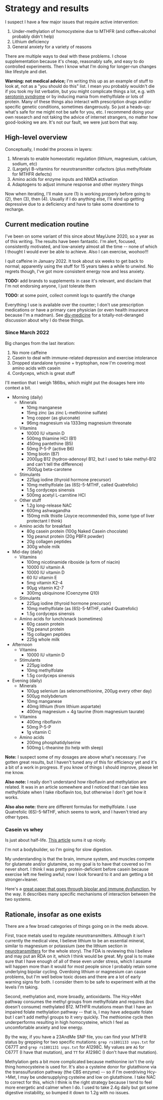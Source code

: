 # Strategy and results
I suspect I have a few major issues that require active intervention:

1. Under-methylation of homocysteine due to MTHFR (and coffee+alcohol probably didn't help)
2. Lithium deficiency
3. General anxiety for a variety of reasons

There are multiple ways to deal with these problems. I chose supplementation because it's cheap, reasonably safe, and easy to do controlled experiments. Then I know what I'm doing for longer-run changes like lifestyle and diet.

**Warning: not medical advice;** I'm writing this up as an example of stuff to look at, not as a "you should do this" list. I mean you probably wouldn't die if you took my list verbatim, but you might complicate things a lot, e.g. with [serotonin syndrome](https://en.wikipedia.org/wiki/Serotonin_syndrome) or by inducing mania from methylfolate or lots of protein. Many of these things also interact with prescription drugs and/or specific genetic conditions, sometimes dangerously. So just a heads-up: what's safe for me might not be safe for you, etc. I recommend doing your own research and not taking the advice of internet strangers, no matter how good-looking we are. It's not our fault, we were just born that way.


## High-level overview
Conceptually, I model the process in layers:

1. Minerals to enable homeostatic regulation (lithium, magnesium, calcium, sodium, etc)
2. (Largely) B-vitamins for neurotransmitter cofactors (plus methylfolate for MTHFR defects)
3. Amino acids for enzyme inputs and NMDA activation
4. Adaptogens to adjust immune response and other mystery things

Now when iterating, I'll make sure (1) is working properly before going to (2), then (3), then (4). Usually if I do anything else, I'll wind up getting depressive due to a deficiency and have to take some downtime to recharge.


## Current medication routine
I've been on some variant of this since about May/June 2020, so a year as of this writing. The results have been fantastic. I'm alert, focused, consistently motivated, and low-anxiety almost all the time -- none of which I thought I would ever be able to achieve. Also I can exercise, woohoo!!!

I quit caffeine in January 2022. It took about six weeks to get back to normal; apparently using the stuff for 15 years takes a while to unwind. No regrets though, I've got more consistent energy now and less anxiety.

**TODO:** add brands to supplements in case it's relevant, and disclaim that I'm not endorsing anyone, I just tolerate them

**TODO:** at some point, collect commit logs to quantify the change

Everything I use is available over the counter; I don't use prescription medications or have a primary care physician (or even health insurance because I'm a madman). See [diy-medicine](diy-medicine.md) for a totally-not-deranged discussion about why I do these things.


### Since March 2022
Big changes from the last iteration:

1. No more caffeine
2. Casein to deal with immune-related depression and exercise intolerance
3. Dropped standalone tyrosine + tryptophan, now I'm covering most amino acids with casein
4. Cordyceps, which is great stuff

I'll mention that I weigh 186lbs, which might put the dosages here into context a bit.

+ Morning (daily)
  + Minerals
    + 10mg manganese
    + 15mg zinc (as zinc L-methionine sulfate)
    + 1mg copper (as gluconate)
    + 96mg magnesium via 1333mg magnesium threonate
  + Vitamins
    + 10000 IU vitamin D
    + 500mg thiamine HCl (B1)
    + 450mg pantethine (B5)
    + 50mg P-5-P (active B6)
    + 10mg biotin (B7)
    + 2000μg B12 (hydrox-adenosyl B12, but I used to take methyl-B12 and can't tell the difference)
    + 7500μg beta-carotene
  + Stimulants
    + 225μg iodine (thyroid hormone precursor)
    + 10mg methylfolate (as (6S)-5-MTHF, called Quatrefolic)
    + 1.5g cordyceps sinensis
    + 500mg acetyl L-carnitine HCl
  + Other stuff
    + 1.2g long-release NAC
    + 600mg ashwagandha
    + 150mg milk thistle (Joyce recommended this, some type of liver protectant I think)
  + Amino acids for breakfast
    + 80g casein protein (100g Naked Casein chocolate)
    + 10g peanut protein (20g PBFit powder)
    + 20g collagen peptides
    + 300g whole milk
+ Mid-day (daily)
  + Vitamins
    + 100mg nicotinamide riboside (a form of niacin)
    + 10000 IU vitamin A
    + 10000 IU vitamin D
    + 60 IU vitamin E
    + 5mg vitamin K2-4
    + 90μg vitamin K2-7
    + 300mg ubiquinone (Coenzyme Q10)
  + Stimulants
    + 225μg iodine (thyroid hormone precursor)
    + 10mg methylfolate (as (6S)-5-MTHF, called Quatrefolic)
    + 1.5g cordyceps sinensis
  + Amino acids for lunch/snack (sometimes)
    + 60g casein protein
    + 10g peanut protein
    + 15g collagen peptides
    + 225g whole milk
+ Afternoon
  + Vitamins
    + 10000 IU vitamin D
  + Stimulants
    + 225μg iodine
    + 10mg methylfolate
    + 1.5g cordyceps sinensis
+ Evening (daily)
  + Minerals
    + 100μg selenium (as selenomethionine, 200μg every other day)
    + 500μg molybdenum
    + 10mg manganese
    + 40mg lithium (from lithium aspartate)
    + 400mg magnesium + 4g taurine (from magnesium taurate)
  + Vitamins
    + 400mg riboflavin
    + 50mg P-5-P
    + 1g vitamin C
  + Amino acids
    + 200mg phosphatidylserine
    + 500mg L-theanine (to help with sleep)

**Note:** I suspect some of my dosages are above what's necessary. I've gotten great results, but I haven't tuned any of this for efficiency yet and it's a bit of a work in progress. If you know of things I should improve, please let me know.

**Also note:** I really don't understand how riboflavin and methylation are related. It was in an article somewhere and I noticed that I can take less methylfolate when I take riboflavin too, but otherwise I don't get how it works.

**Also also note:** there are different formulas for methylfolate. I use Quatrefolic (6S)-5-MTHF, which seems to work, and I haven't tried any other types.


### Casein vs whey
Is just about half-life. [This article](https://www.bodybuilding.com/content/whats-the-difference-between-whey-and-casein-protein.html) sums it up nicely.

I'm not a bodybuilder, so I'm going for slow digestion.

My understanding is that the brain, immune system, and muscles compete for glutamate and/or glutamine, so my goal is to have that covered so I'm never short. I think I was pretty protein-deficient before casein because exercise left me feeling awful; now I look forward to it and am getting a bit stronger+leaner.

Here's a [great paper that goes through bipolar and immune dysfunction](https://www.ncbi.nlm.nih.gov/pmc/articles/PMC5704151/), by the way. It describes many specific mechanisms of interaction between the two systems.


## Rationale, insofar as one exists
There are a few broad categories of things going on in the meds above.

First, trace metals used to regulate neurotransmitters. Although it isn't currently the medical view, I believe lithium to be an essential mineral, similar to magnesium or potassium (see the lithium section in [neurotransmitters](neurotransmitters.md) for the whole story). The FDA is reviewing this I believe and may put an RDA on it, which I think would be great. My goal is to make sure that I have enough of all of these even under stress, which I assume will happen more than it would for most people since I probably retain some underlying bipolar cycling. Overdoing lithium or magnesium can cause problems, but I'm well below toxic doses and there are a lot of early warning signs for both. I consider them to be safe to experiment with at the levels I'm taking.

Second, methylation and, more broadly, antioxidants. The Hcy->Met pathway consumes the methyl groups from methylfolate and requires (but doesn't consume) methylated B12. MTHFR mutations mean that I have an impaired folate methylation pathway -- that is, I may have adequate folate but I can't add methyl groups to it very quickly. The methionine cycle then underperforms resulting in high homocysteine, which I feel as uncomfortable anxiety and low energy.

By the way, if you have a 23AndMe SNP file, you can find your MTHFR status by grepping for two specific mutations: `grep rs1801133 snps.txt` for C677T and `grep rs1801131 snps.txt` for A1298C. My values are `AG` for C677T (I have that mutation), and `TT` for A1298C (I don't have that mutation).

Methylation gets a bit more complicated because methionine isn't the only thing homocysteine is used for. It's also a cysteine donor for glutathione via the transsulfuration pathway (the CBS enzyme) -- so if I'm overdriving Hcy->Met, I may be undersupplying cysteine and low on glutathione. I take NAC to correct for this, which I think is the right strategy because I tend to feel more energetic and calmer when I do. I used to take 2.4g daily but got some digestive instability, so bumped it down to 1.2g with no issues.

